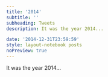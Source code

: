 ```yaml
---
title: '2014'
subtitle: ''
subheading: Tweets
description: It was the year 2014...

date: '2014-12-31T23:59:59'
style: layout-notebook posts
noPreview: true
---
```

It was the year 2014...
